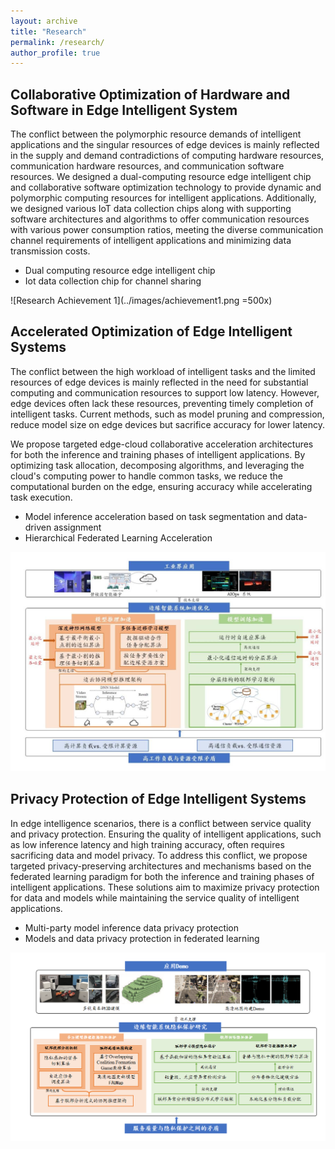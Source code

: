 ```yaml
---
layout: archive
title: "Research"
permalink: /research/
author_profile: true
---
```


<!--
{% include base_path %}

{% for post in site.news reversed %}
  {% include archive-single.html %}
{% endfor %}
-->

Collaborative Optimization of Hardware and Software in Edge Intelligent System
------
The conflict between the polymorphic resource demands of intelligent applications and the singular resources of edge devices is mainly reflected in the supply and demand contradictions of computing hardware resources, communication hardware resources, and communication software resources. We designed a dual-computing resource edge intelligent chip and collaborative software optimization technology to provide dynamic and polymorphic computing resources for intelligent applications. Additionally, we designed various IoT data collection chips along with supporting software architectures and algorithms to offer communication resources with various power consumption ratios, meeting the diverse communication channel requirements of intelligent applications and minimizing data transmission costs.

- Dual computing resource edge intelligent chip
- Iot data collection chip for channel sharing

![Research Achievement 1](../images/achievement1.png =500x)


Accelerated Optimization of Edge Intelligent Systems
------
The conflict between the high workload of intelligent tasks and the limited resources of edge devices is mainly reflected in the need for substantial computing and communication resources to support low latency. However, edge devices often lack these resources, preventing timely completion of intelligent tasks. Current methods, such as model pruning and compression, reduce model size on edge devices but sacrifice accuracy for lower latency.

We propose targeted edge-cloud collaborative acceleration architectures for both the inference and training phases of intelligent applications. By optimizing task allocation, decomposing algorithms, and leveraging the cloud's computing power to handle common tasks, we reduce the computational burden on the edge, ensuring accuracy while accelerating task execution.

- Model inference acceleration based on task segmentation and data-driven assignment
- Hierarchical Federated Learning Acceleration

![Research Achievement 2](../images/achievement2.png)


Privacy Protection of Edge Intelligent Systems
------
In edge intelligence scenarios, there is a conflict between service quality and privacy protection. Ensuring the quality of intelligent applications, such as low inference latency and high training accuracy, often requires sacrificing data and model privacy. To address this conflict, we propose targeted privacy-preserving architectures and mechanisms based on the federated learning paradigm for both the inference and training phases of intelligent applications. These solutions aim to maximize privacy protection for data and models while maintaining the service quality of intelligent applications.

- Multi-party model inference data privacy protection
- Models and data privacy protection in federated learning

![Research Achievement 3](../images/achievement3.png)